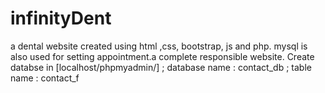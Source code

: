 # infinityDent
 a dental website created using html ,css, bootstrap, js and php. mysql is also used for setting appointment.a complete responsible website.
 Create databse in [localhost/phpmyadmin/] ;
 database name : contact_db ;
 table name : contact_f
